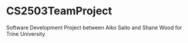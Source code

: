 # CS2503TeamProject
Software Development Project between Aiko Saito and Shane Wood for Trine University
